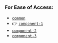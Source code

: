 ### For Ease of Access:
- [`common`](https://github.com/MaxFogwall/common)
- 👉 [`component-1`](https://github.com/MaxFogwall/component-1)
- [`component-2`](https://github.com/MaxFogwall/component-2)
- [`component-3`](https://github.com/MaxFogwall/component-3)
